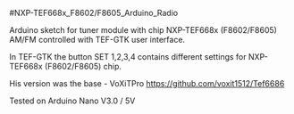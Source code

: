 #NXP-TEF668x_F8602/F8605_Arduino_Radio 

Arduino sketch for tuner module with chip NXP-TEF668x (F8602/F8605) AM/FM controlled with TEF-GTK user interface.

In TEF-GTK the button SET 1,2,3,4 contains different settings for NXP-TEF668x (F8602/F8605) chip.

His version was the base - VoXiTPro https://github.com/voxit1512/Tef6686

Tested on Arduino Nano V3.0 / 5V
